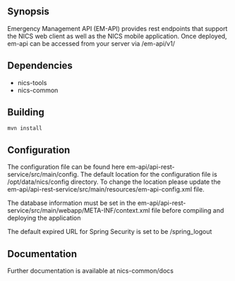 ## Synopsis

Emergency Management API (EM-API) provides rest endpoints that support the NICS web client as well as the NICS mobile application. Once deployed, em-api can be accessed from your server via /em-api/v1/   

## Dependencies
- nics-tools
- nics-common

## Building

    mvn install

## Configuration

The configuration file can be found here em-api/api-rest-service/src/main/config. The default location for the configuration file is /opt/data/nics/config directory. To change the location please update the em-api/api-rest-service/src/main/resources/em-api-config.xml file.

The database information must be set in the em-api/api-rest-service/src/main/webapp/META-INF/context.xml file before compiling and deploying the application

The default expired URL for Spring Security is set to be /spring_logout

## Documentation

Further documentation is available at nics-common/docs
